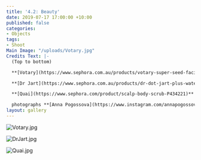 ```yaml
---
title: '4.2: Beauty'
date: 2019-07-17 17:00:00 +10:00
published: false
categories:
- Objects
tags:
- Shoot
Main Image: "/uploads/Votary.jpg"
Credits Text: |-
  (Top to bottom)

  **[Votary](https://www.sephora.com.au/products/votary-super-seed-facial-oil/v/50ml)** Super Seed Facial Oil

  **[Dr Jart](https://www.sephora.com.au/products/dr-dot-jart-plus-water-fuse-hydro-toner/v/default)** Water Fuse Hydro Toner

  **[Quai](https://www.sephora.com/product/scalp-body-scrub-P434221)** Scalp & Body Scrub

  photographs **[Anna Pogossova](https://www.instagram.com/annapogossova/)** at **[B&A](https://www.instagram.com/barepsau/)**
layout: gallery
---
```


![Votary.jpg](/uploads/Votary.jpg)

![DrJart.jpg](/uploads/DrJart.jpg)

![Quai.jpg](/uploads/Quai.jpg)